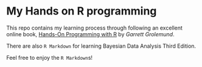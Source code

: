 # My Hands on R programming

This repo contains my learning process through following an excellent online book, [Hands-On Programming with R](https://rstudio-education.github.io/hopr/) by _Garrett Grolemund_.    

There are also `R Markdown` for learning Bayesian Data Analysis Third Edition.
     
Feel free to enjoy the `R Markdown`s!
